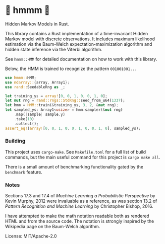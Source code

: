 # 🤔 hmmm 🤔

Hidden Markov Models in Rust.

This library contains a Rust implementation of a time-invariant Hidden Markov model with
discrete observations. It includes maximum likelihood estimation via the Baum-Welch
expectation-maximization algorithm and hidden state inference via the Viterbi algorithm.

See `hmmm::HMM` for detailed documentation on how to work with this library.

Below, the HMM is trained to recognize the pattern `001001001...`

```rust
use hmmm::HMM;
use ndarray::{array, Array1};
use rand::SeedableRng as _;

let training_ys = array![0, 0, 1, 0, 0, 1, 0];
let mut rng = rand::rngs::StdRng::seed_from_u64(1337);
let hmm = HMM::train(&training_ys, 3, 2, &mut rng);
let sampled_ys: Array1<usize> = hmm.sampler(&mut rng)
    .map(|sample| sample.y)
    .take(10)
    .collect();
assert_eq!(array![0, 0, 1, 0, 0, 1, 0, 0, 1, 0], sampled_ys);
```

### Building

This project uses `cargo-make`. See `Makefile.toml` for a full list of build commands, but the
main useful command for this project is `cargo make all`.

There is a small amount of benchmarking functionality gated by the `benchmark` feature.

### Notes

Sections 17.3 and 17.4 of *Machine Learning a Probabilistic Perspective* by Kevin Murphy, 2012
were invaluable as a reference, as was section 13.2 of *Pattern Recognition and Machine
Learning* by Christopher Bishop, 2016.

I have attempted to make the math notation readable both as rendered HTML and from the source
code. The notation is strongly inspired by the Wikipedia page on the Baum-Welch algorithm.

License: MIT/Apache-2.0
